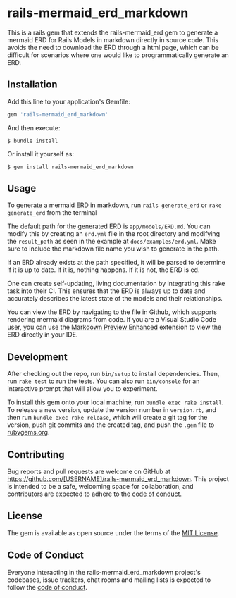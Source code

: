 # rails-mermaid_erd_markdown

This is a rails gem that extends the rails-mermaid_erd gem to generate a mermaid ERD for Rails Models in markdown directly in source code. This avoids the need to download the ERD through a html page, which can be difficult for scenarios where one would like to programmatically generate an ERD.

## Installation

Add this line to your application's Gemfile:

```ruby
gem 'rails-mermaid_erd_markdown'
```

And then execute:

    $ bundle install

Or install it yourself as:

    $ gem install rails-mermaid_erd_markdown

## Usage

To generate a mermaid ERD in markdown, run `rails generate_erd` or `rake generate_erd` from the terminal

The default path for the generated ERD is `app/models/ERD.md`. You can modify this by creating an `erd.yml` file in the root directory
and modifying the `result_path` as seen in the example at `docs/examples/erd.yml`. Make sure to include the markdown file name you 
wish to generate in the path. 

If an ERD already exists at the path specified, it will be parsed to determine if it is up to date. If it is, nothing happens. If it 
is not, the ERD is ed. 

One can create self-updating, living documentation by integrating this rake task into their CI. This ensures that the ERD is always up 
to date and accurately describes the latest state of the models and their relationships.

You can view the ERD by navigating to the file in Github, which supports rendering mermaid diagrams from code. If you are a Visual 
Studio Code user, you can use the [Markdown Preview Enhanced](https://marketplace.visualstudio.com/items?itemName=shd101wyy.markdown-preview-enhanced) extension to view the ERD directly in your IDE. 

## Development

After checking out the repo, run `bin/setup` to install dependencies. Then, run `rake test` to run the tests. You can also run `bin/console` for an interactive prompt that will allow you to experiment.

To install this gem onto your local machine, run `bundle exec rake install`. To release a new version, update the version number in `version.rb`, and then run `bundle exec rake release`, which will create a git tag for the version, push git commits and the created tag, and push the `.gem` file to [rubygems.org](https://rubygems.org).

## Contributing

Bug reports and pull requests are welcome on GitHub at https://github.com/[USERNAME]/rails-mermaid_erd_markdown. This project is intended to be a safe, welcoming space for collaboration, and contributors are expected to adhere to the [code of conduct](https://github.com/[USERNAME]/rails-mermaid_erd_markdown/blob/master/CODE_OF_CONDUCT.md).

## License

The gem is available as open source under the terms of the [MIT License](https://opensource.org/licenses/MIT).

## Code of Conduct

Everyone interacting in the rails-mermaid_erd_markdown project's codebases, issue trackers, chat rooms and mailing lists is expected to follow the [code of conduct](https://github.com/[USERNAME]/rails-mermaid_erd_markdown/blob/master/CODE_OF_CONDUCT.md).
